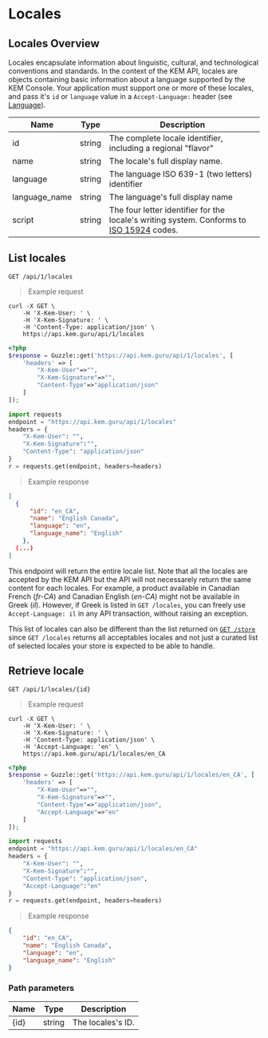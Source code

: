 # Locales

## Locales Overview

Locales encapsulate information about linguistic, cultural, and technological conventions and standards. In the context of the KEM API, locales are objects containing basic information about a language supported by the KEM Console. Your application must support one or more of these locales, and pass it's `id` or `language` value in a `Accept-Language:` header (see [Language](#language)).

| Name     | Type    | Description                                                                                                      |
|----------|---------|------------------------------------------------------------------------------------------------------------------|
| id       | string  | The complete locale identifier, including a regional "flavor"                                     |
| name     | string  | The locale's full display name.											                        |
| language | string  | The language  ISO 639-1 (two letters) identifier                                                                 |
| language_name | string  | The language's full display name                                                                 			|
| script   | string  | The four letter identifier for the locale's writing system. Conforms to [ISO 15924](https://en.wikipedia.org/wiki/ISO_15924) codes.|

## List locales

`GET /api/1/locales`

> Example request

```shell
curl -X GET \
	-H 'X-Kem-User: ' \
	-H 'X-Kem-Signature: ' \
	-H 'Content-Type: application/json' \
	https://api.kem.guru/api/1/locales
```

```php
<?php
$response = Guzzle::get('https://api.kem.guru/api/1/locales', [
    'headers' => [
		"X-Kem-User"=>"",
		"X-Kem-Signature"=>"",
		"Content-Type"=>"application/json"
	]
]);
```

```python
import requests
endpoint = "https://api.kem.guru/api/1/locales"
headers = {
	"X-Kem-User": "",
	"X-Kem-Signature":"",
	"Content-Type": "application/json"
}
r = requests.get(endpoint, headers=headers)
```

> Example response

```json
[
  {
      "id": "en_CA",
      "name": "English Canada",
      "language": "en",
      "language_name": "English"
    },
  (...)
]
```

This endpoint will return the entire locale list. Note that all the locales are accepted by the KEM API but the API will not necessarely return the same content for each locales. For example, a product available in Canadian French (*fr-CA*) and Canadian English (*en-CA*) might not be available in Greek (*il*). However, if Greek is listed in `GET /locales`, you can freely use `Accept-Language: il` in any API transaction, without raising an exception.

This list of locales can also be different than the list returned on [`GET /store`](#store) since `GET /locales` returns all acceptables locales and not just a curated list of selected locales your store is expected to be able to handle.

## Retrieve locale

`GET /api/1/locales/{id}`

> Example request

```shell
curl -X GET \
	-H 'X-Kem-User: ' \
	-H 'X-Kem-Signature: ' \
	-H 'Content-Type: application/json' \
	-H 'Accept-Language: 'en' \
	https://api.kem.guru/api/1/locales/en_CA
```

```php
<?php
$response = Guzzle::get('https://api.kem.guru/api/1/locales/en_CA', [
    'headers' => [
		"X-Kem-User"=>"",
		"X-Kem-Signature"=>"",
		"Content-Type"=>"application/json",
		"Accept-Language"=>"en"
	]
]);
```

```python
import requests
endpoint = "https://api.kem.guru/api/1/locales/en_CA"
headers = {
	"X-Kem-User": "",
	"X-Kem-Signature":"",
	"Content-Type": "application/json",
	"Accept-Language":"en"
}
r = requests.get(endpoint, headers=headers)
```

> Example response

```json
{
	"id": "en_CA",
	"name": "English Canada",
	"language": "en",
	"language_name": "English"
}
```

### Path parameters

| Name | Type              | Description                                                         |
|------|-------------------|---------------------------------------------------------------------|
| {id} | string			   | The locales's ID.													 |
